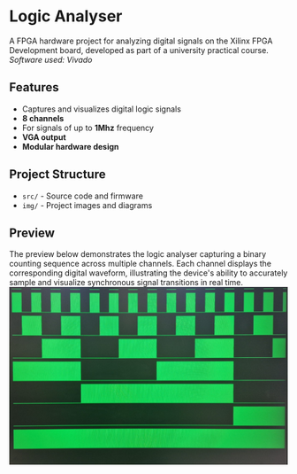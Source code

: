 # Logic Analyser

A FPGA hardware project for analyzing digital signals on the Xilinx FPGA Development board, developed as part of a university practical course.
<br>*Software used: Vivado*

## Features

- Captures and visualizes digital logic signals
- **8 channels**
- For signals of up to **1Mhz** frequency
- **VGA output**
- **Modular hardware design**

## Project Structure

- `src/` - Source code and firmware
- `img/` - Project images and diagrams

## Preview

The preview below demonstrates the logic analyser capturing a binary counting sequence across multiple channels. Each channel displays the corresponding digital waveform, illustrating the device's ability to accurately sample and visualize synchronous signal transitions in real time.<br>
![Logic Analyser Overview](img/logic_analyser.jpg)
